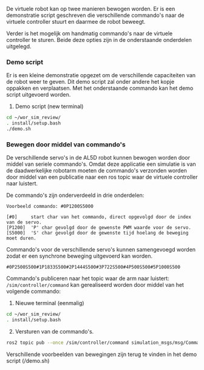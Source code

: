 De virtuele robot kan op twee manieren bewogen worden. Er is een demonstratie script geschreven die verschillende commando's naar de virtuele controller stuurt en daarmee de robot beweegt.

Verder is het mogelijk om handmatig commando's naar de virtuele controller te sturen. Beide deze opties zijn in de onderstaande onderdelen uitgelegd.

### Demo script

Er is een kleine demonstratie opgezet om de verschillende capaciteiten van de robot weer te geven.
Dit demo script zal onder andere het kopje oppakken en verplaatsen. Met het onderstaande commando kan het demo script uitgevoerd worden.

1. Demo script (new terminal)

```bash
cd ~/wor_sim_review/
. install/setup.bash
./demo.sh
```

### Bewegen door middel van commando's

De verschillende servo's in de AL5D robot kunnen bewogen worden door middel van seriele commando's.
Omdat deze applicatie een simulatie is van de daadwerkelijke robotarm moeten de commando's verzonden worden door middel van een publicatie naar een ros topic waar de virtuele controller naar luistert.

De commando's zijn onderverdeeld in drie onderdelen:

```text
Voorbeeld commando: #0P1200S5000

[#0]     start char van het commando, direct opgevolgd door de index van de servo.
[P1200]  'P' char gevolgd door de gewenste PWM waarde voor de servo.
[S5000]  'S' char gevolgd door de gewenste tijd hoelang de beweging moet duren.
```

Commando's voor de verschillende servo's kunnen samengevoegd worden zodat er een synchrone beweging uitgevoerd kan worden.

```text
#0P2500S500#1P1833S500#2P1444S500#3P722S500#4P500S500#5P1000S500
```

Commando's publiceren naar het topic waar de arm naar luistert: ```/sim/controller/command``` kan gerealiseerd worden door middel van het volgende commando:

1. Nieuwe terminal (eenmalig)

```bash
cd ~/wor_sim_review/
. install/setup.bash
```

2. Versturen van de commando's.

```bash
ros2 topic pub --once /sim/controller/command simulation_msgs/msg/Command "{command: '#0P2500S500#1P1833S500#2P1444S500#3P722S500#4P500S500#5P1000S500'}"
```

Verschillende voorbeelden van bewegingen zijn terug te vinden in het demo script (/demo.sh)